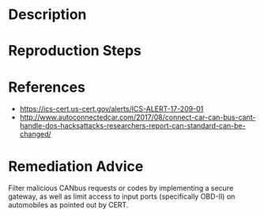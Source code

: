 # Description


# Reproduction Steps


# References

- https://ics-cert.us-cert.gov/alerts/ICS-ALERT-17-209-01
- http://www.autoconnectedcar.com/2017/08/connect-car-can-bus-cant-handle-dos-hacksattacks-researchers-report-can-standard-can-be-changed/


# Remediation Advice

Filter malicious CANbus requests or codes by implementing a secure gateway, as well as limit access to input ports (specifically OBD-II) on automobiles as pointed out by CERT.